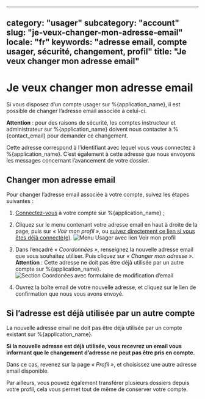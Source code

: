 
---
category: "usager"
subcategory: "account"
slug: "je-veux-changer-mon-adresse-email"
locale: "fr"
keywords: "adresse email, compte usager, sécurité, changement, profil"
title: "Je veux changer mon adresse email"
---

# Je veux changer mon adresse email

Si vous disposez d’un compte usager sur %{application_name}, il est possible de changer l’adresse email associée à celui-ci.

**Attention** : pour des raisons de sécurité, les comptes instructeur et administrateur sur %{application_name} doivent nous contacter à %{contact_email} pour demander ce changement.

Cette adresse correspond à l’identifiant avec lequel vous vous connectez à %{application_name}. C’est également à cette adresse que nous envoyons les messages concernant l’avancement de votre dossier.

## Changer mon adresse email

Pour changer l’adresse email associée à votre compte, suivez les étapes suivantes :

1. [Connectez-vous](/users/sign_in) à votre compte sur %{application_name} ;
2. Cliquez sur le menu contenant votre adresse email en haut à droite de la page, puis sur _« Voir mon profil »_, ou [suivez directement ce lien si vous êtes déjà connecté(e)](/profil).
![Menu Usager avec lien Voir mon profil](faq/usager-dropdown.png)

3. Dans l’encadré _« Coordonnées »_, renseignez la nouvelle adresse email que vous souhaitez utiliser. Puis cliquez sur _« Changer mon adresse »_. **Attention** : Cette adresse ne doit pas être déjà utilisée par un autre compte sur %{application_name}.
![Section Coordonées avec formulaire de modification d’email](faq/usager-edit-email.png)

4. Ouvrez la boîte email de votre nouvelle adresse, et cliquez sur le lien de confirmation que nous vous avons envoyé.

## Si l’adresse est déjà utilisée par un autre compte

La nouvelle adresse email ne doit pas être déjà utilisée par un compte existant sur %{application_name}.

**Si la nouvelle adresse est déjà utilisée, vous recevrez un email vous informant que le changement d’adresse ne peut pas être pris en compte.**

Dans ce cas, revenez sur la page _« Profil »_, et choisissez une autre adresse email disponible.

Par ailleurs, vous pouvez également transférer plusieurs dossiers depuis votre profil, cela vous permet tout de même de conserver votre compte.
